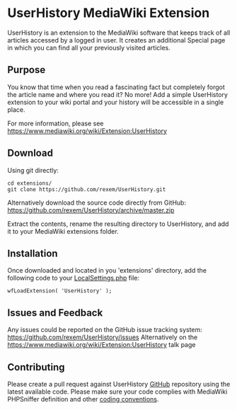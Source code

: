 # UserHistory MediaWiki Extension
UserHistory is an extension to the MediaWiki software that keeps track of all articles accessed by a logged in user.
It creates an additional Special page in which you can find all your previously visited articles.

## Purpose
You know that time when you read a fascinating fact but completely forgot the article name and where you read it? No more! Add a simple UserHistory extension to your wiki portal and your history will be accessible in a single place.

For more information, please see https://www.mediawiki.org/wiki/Extension:UserHistory

## Download
Using git directly:
```
cd extensions/
git clone https://github.com/rexem/UserHistory.git
```

Alternatively download the source code directly from GitHub:
https://github.com/rexem/UserHistory/archive/master.zip

Extract the contents, rename the resulting directory to UserHistory, and add it to your MediaWiki extensions folder.

## Installation
Once downloaded and located in you 'extensions' directory, add the following code to your [LocalSettings.php](https://www.mediawiki.org/wiki/Manual:LocalSettings.php) file:
```
wfLoadExtension( 'UserHistory' );
```

## Issues and Feedback
Any issues could be reported on the GitHub issue tracking system: https://github.com/rexem/UserHistory/issues
Alternatively on the https://www.mediawiki.org/wiki/Extension:UserHistory talk page

## Contributing
Please create a pull request against UserHistory [GitHub](https://github.com/rexem/UserHistory) repository using the latest available code.
Please make sure your code complies with MediaWiki PHPSniffer definition and other [coding conventions](https://www.mediawiki.org/wiki/Manual:Coding_conventions).